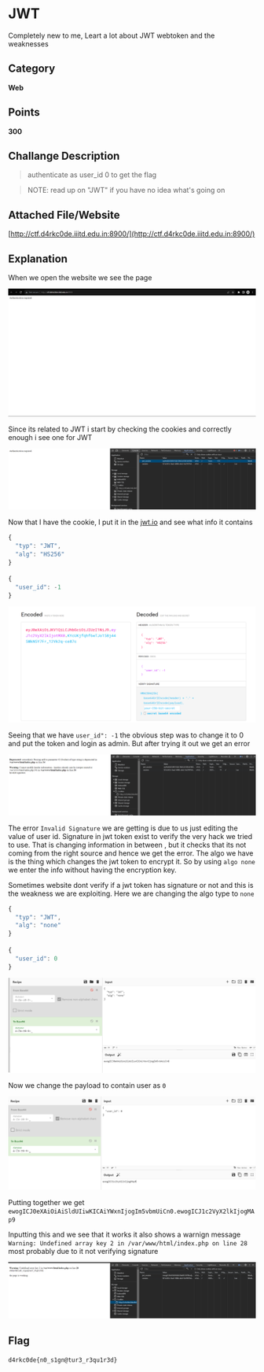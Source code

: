 # JWT
Completely new to me, Leart a lot about JWT webtoken and the weaknesses
## Category
**Web**
## Points 
**300**
## Challange Description
> authenticate as user_id 0 to get the flag

>NOTE: read up on "JWT" if you have no idea what's going on
## Attached File/Website
[http://ctf.d4rkc0de.iiitd.edu.in:8900/](http://ctf.d4rkc0de.iiitd.edu.in:8900/)
## Explanation
When we open the website we see the page 

![Initial](https://github.com/Celerium-Ce/Recruitment-CTF-sol/blob/main/Web/Imgs/JWT%20before%20heck.png)

Since its related to JWT i start by checking the cookies and correctly enough i see one for JWT

![Cookie4u](https://github.com/Celerium-Ce/Recruitment-CTF-sol/blob/main/Web/Imgs/JWT%20Cookies%20check.png)

Now that I have the cookie, I put it in the [jwt.io](https://jwt.io/) and see what info it contains 

```js
{
  "typ": "JWT",
  "alg": "HS256"
}

{
  "user_id": -1
}
```

![JWTWOW](https://github.com/Celerium-Ce/Recruitment-CTF-sol/blob/main/Web/Imgs/JWT%20token%20breakdown.png)

Seeing that we have `user_id": -1` the obvious step was to change it to 0 and put the token and login as admin. But after trying it out we get an error 

![JWTSAD](https://github.com/Celerium-Ce/Recruitment-CTF-sol/blob/main/Web/Imgs/JWT%20token%20trying%20to%20change%20to%200.png)

The error `Invalid Signature` we are getting is due to us just editing the value of user id. Signature in jwt token exist  to verify the very hack we tried to use. That is changing information in between , 
but it checks that its not coming from the right source and hence we get the error. The algo we have is the thing which changes the jwt token to encrypt it. So by using `algo none` we enter the info without having the encryption key.

Sometimes website dont verify if a jwt token has signature or not and this is the weakness we are exploiting.
Here we are changing the algo type to `none`

```js
{
  "typ": "JWT",
  "alg": "none"
}

{
  "user_id": 0
}
```
![JWTCP1](https://github.com/Celerium-Ce/Recruitment-CTF-sol/blob/main/Web/Imgs/JWT%20token%20header%20edit.png)

Now we change the payload to contain user as `0`

![JWTCP2](https://github.com/Celerium-Ce/Recruitment-CTF-sol/blob/main/Web/Imgs/JWT%20token%20edit%20part%202.png)

Putting together we get `ewogICJ0eXAiOiAiSldUIiwKICAiYWxnIjogIm5vbmUiCn0.ewogICJ1c2VyX2lkIjogMAp9`

Inputting this and we see that it works it also shows a warnign message `Warning: Undefined array key 2 in /var/www/html/index.php on line 28`  most probably due to it not verifying signature

![JWTSTOLENCOOKIE](https://github.com/Celerium-Ce/Recruitment-CTF-sol/blob/main/Web/Imgs/JWT%20cracked.png)

## Flag
`d4rkc0de{n0_s1gn@tur3_r3qu1r3d}`

